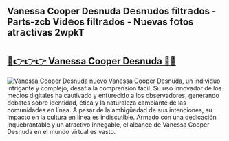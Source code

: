 ## Vanessa Cooper Desnuda D𝚎sn𝚞dos filtr𝚊dos - Parts-zcb Vid𝚎os filtr𝚊dos - N𝚞evas f𝚘tos atr𝚊ctivas 2wpkT

# <h2><a href="http://mb6195.tromn.icu/?c=Vanessa+Cooper+Desnuda">🔗👉👉👉 Vanessa Cooper Desnuda 🔗🔗</a></h2>

[![Vanessa Cooper Desnuda nuevo](https://i.imgur.com/pEAQMta.gif)](http://mb6195.tromn.icu/?c=Vanessa+Cooper+Desnuda)
Vanessa Cooper Desnuda, un individuo intrigante y complejo, desafía la comprensión fácil. Su uso innovador de los medios digitales ha cautivado y enfurecido a los observadores, generando debates sobre identidad, ética y la naturaleza cambiante de las comunidades en línea. A pesar de la ambigüedad de sus intenciones, su impacto en la cultura en línea es indiscutible. Armado con una dedicación inquebrantable y un atractivo innegable, el alcance de Vanessa Cooper Desnuda en el mundo virtual es vasto.
